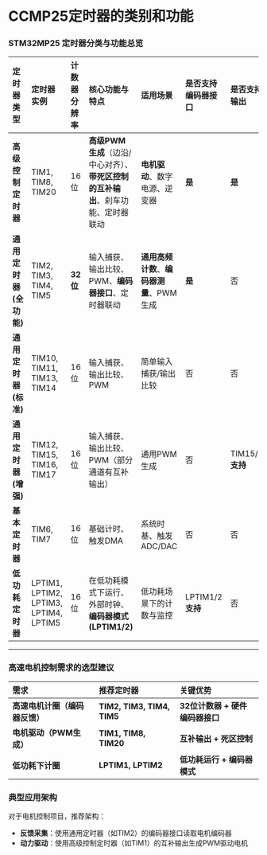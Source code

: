 # CCMP25定时器的类别和功能

### STM32MP25 定时器分类与功能总览

|       定时器类型      | 定时器实例 |    计数器分辨率    | 核心功能与特点 | 适用场景 | 是否支持编码器接口 | 是否支持互补输出 |
|      :---      | :--- |    :---    | :--- | :--- | :--- | :--- |
| **高级控制定时器** | TIM1, TIM8, TIM20 | 16位 | **高级PWM生成**（边沿/中心对齐）、**带死区控制的互补输出**、刹车功能、定时器联动 | **电机驱动**、数字电源、逆变器 | **是** | **是** |
| **通用定时器 (全功能)** | TIM2, TIM3, TIM4, TIM5 | **32位** | 输入捕获、输出比较、PWM、**编码器接口**、定时器联动 | **通用高频计数**、**编码器测量**、PWM生成 | **是** | 否 |
| **通用定时器 (标准)** | TIM10, TIM11, TIM13, TIM14 | 16位 | 输入捕获、输出比较、PWM | 简单输入捕获/输出比较 | 否 | 否 |
| **通用定时器 (增强)** | TIM12, TIM15, TIM16, TIM17 | 16位 | 输入捕获、输出比较、PWM（部分通道有互补输出） | 通用PWM生成 | 否 | TIM15/16/17**支持** |
| **基本定时器** | TIM6, TIM7 | 16位 | 基础计时、触发DMA | 系统时基、触发ADC/DAC | 否 | 否 |
| **低功耗定时器** | LPTIM1, LPTIM2, LPTIM3, LPTIM4, LPTIM5 | 16位 | 在低功耗模式下运行、外部时钟、**编码器模式(LPTIM1/2)** | 低功耗场景下的计数与监控 | LPTIM1/2**支持** | 否 |

---

### 高速电机控制需求的选型建议

| 需求 | 推荐定时器 | 关键优势 |
| :--- | :--- | :--- |
| **高速电机计圈（编码器反馈）** | **TIM2, TIM3, TIM4, TIM5** | **32位计数器 + 硬件编码器接口** |
| **电机驱动（PWM生成）** | **TIM1, TIM8, TIM20** | **互补输出 + 死区控制** |
| **低功耗下计圈** | **LPTIM1, LPTIM2** | **低功耗运行 + 编码器模式** |

### 典型应用架构

对于电机控制项目，推荐架构：
- **反馈采集**：使用通用定时器（如TIM2）的编码器接口读取电机编码器
- **动力驱动**：使用高级控制定时器（如TIM1）的互补输出生成PWM驱动电机
